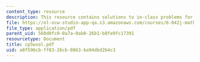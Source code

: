 ```yaml
---
content_type: resource
description: This resource contains solutions to in-class problems for week 5, wednesday.
file: https://ol-ocw-studio-app-qa.s3.amazonaws.com/courses/6-042j-mathematics-for-computer-science-fall-2005/a8f596cbff8326cb0863ba94dbd2b4c3_cp5wsol.pdf
file_type: application/pdf
parent_uid: 560d0fc0-0a7a-0ab0-26b1-b8fe9fc17391
resourcetype: Document
title: cp5wsol.pdf
uid: a8f596cb-ff83-26cb-0863-ba94dbd2b4c3
---
```

